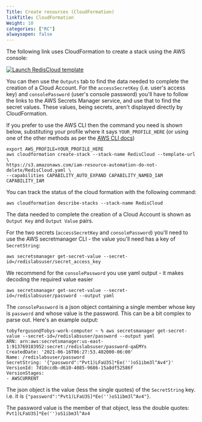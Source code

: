 ```yaml
---
Title: Create resources (CloudFormation)
linkTitle: CloudFormation
Weight: 10
categories: ["RC"]
alwaysopen: false
---
```

The following link uses CloudFormation to create a stack using the AWS console:


<a href="https://console.aws.amazon.com/cloudformation/home?#/stacks/new?stackName=RedisCloud&templateURL=https://s3.amazonaws.com/iam-resource-automation-do-not-delete/RedisCloud.yaml">
<img alt="Launch RedisCloud template" src="https://s3.amazonaws.com/cloudformation-examples/cloudformation-launch-stack.png"/>
</a>

You can then use the `Outputs` tab to find the data needed to complete the creation of a Cloud Account. For the `accessSecretKey` (i.e. user's access key) and `consolePassword` (user's console password) you'll have to follow the links to the AWS Secrets Manager service, and use that to find the secret values. These values, being secrets, aren't displayed directly by CloudFormation.

If you prefer to use the AWS CLI then the command you need is shown below, substituting your profile where it says `YOUR_PROFILE_HERE` (or using one of the other methods as per the [AWS CLI docs](https://docs.aws.amazon.com/cli/latest/userguide/cli-chap-configure.html))

```
export AWS_PROFILE=YOUR_PROFILE_HERE
aws cloudformation create-stack --stack-name RedisCloud --template-url \
https://s3.amazonaws.com/iam-resource-automation-do-not-delete/RedisCloud.yaml \
--capabilities CAPABILITY_AUTO_EXPAND CAPABILITY_NAMED_IAM CAPABILITY_IAM
```

You can track the status of the cloud formation with the following command:
```
aws cloudformation describe-stacks --stack-name RedisCloud
```
The data needed to complete the creation of a Cloud Account is shown as `Output Key` and `Output Value` pairs.

For the two secrets (`accessSecretKey` and `consolePassword`) you'll need to use the AWS secretmanager CLI - the value you'll need has a key of `SecretString`:

```
aws secretsmanager get-secret-value --secret-id=/redislabsuser/secret_access_key
```

We recommend for the `consolePassword` you use yaml output - it makes decoding the required value easier

```
aws secretsmanager get-secret-value --secret-id=/redislabsuser/password --output yaml
```

The `consolePassword` is a json object containing a single member whose key is `password` and whose value is the password. This can be a bit complex to parse out. Here's an example output:

```
tobyferguson@Tobys-work-computer ~ % aws secretsmanager get-secret-value --secret-id=/redislabsuser/password --output yaml
ARN: arn:aws:secretsmanager:us-east-1:913769183952:secret:/redislabsuser/password-qaEMYs
CreatedDate: '2021-06-16T06:27:53.402000-06:00'
Name: /redislabsuser/password
SecretString: '{"password":"Pvt1)LFaU3S]*Ee('')oS1ibm3l^Av4"}'
VersionId: 7d10ccdb-d610-4085-9686-15a8df52586f
VersionStages:
- AWSCURRENT
```

The json object is the value (less the single quotes) of the `SecretString` key. i.e. it is `{"password":"Pvt1)LFaU3S]*Ee('')oS1ibm3l^Av4"}`.

The password value is the member of that object, less the double quotes: `Pvt1)LFaU3S]*Ee('')oS1ibm3l^Av4`

